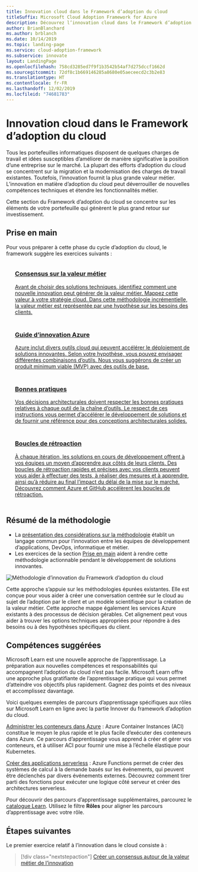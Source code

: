 ```yaml
---
title: Innovation cloud dans le Framework d’adoption du cloud
titleSuffix: Microsoft Cloud Adoption Framework for Azure
description: Découvrez l’innovation cloud dans le Framework d’adoption du cloud.
author: BrianBlanchard
ms.author: brblanch
ms.date: 10/14/2019
ms.topic: landing-page
ms.service: cloud-adoption-framework
ms.subservice: innovate
layout: LandingPage
ms.openlocfilehash: 758cd3285ed7f9f1b3542b54af7d275dccf1662d
ms.sourcegitcommit: 72df8c1b669146285a8680e05aeceecd2c3b2e83
ms.translationtype: HT
ms.contentlocale: fr-FR
ms.lasthandoff: 12/02/2019
ms.locfileid: "74681783"
---
```

# <a name="cloud-innovation-in-the-cloud-adoption-framework"></a>Innovation cloud dans le Framework d’adoption du cloud

Tous les portefeuilles informatiques disposent de quelques charges de travail et idées susceptibles d’améliorer de manière significative la position d’une entreprise sur le marché. La plupart des efforts d’adoption du cloud se concentrent sur la migration et la modernisation des charges de travail existantes. Toutefois, l’innovation fournit la plus grande valeur métier. L’innovation en matière d’adoption du cloud peut déverrouiller de nouvelles compétences techniques et étendre les fonctionnalités métier.

Cette section du Framework d’adoption du cloud se concentre sur les éléments de votre portefeuille qui génèrent le plus grand retour sur investissement.

## <a name="get-started"></a>Prise en main

Pour vous préparer à cette phase du cycle d’adoption du cloud, le framework suggère les exercices suivants :

<!-- markdownlint-disable MD033 -->

<ul class="panelContent cardsF">
    <li style="display: flex; flex-direction: column;">
        <a href="./business-value.md">
            <div class="cardSize">
                <div class="cardPadding" style="padding-bottom:10px;">
                    <div class="card" style="padding-bottom:10px;">
                        <div class="cardImageOuter">
                            <div class="cardImage">
                                <img alt="" src="../_images/icons/1.png" data-linktype="external">
                            </div>
                        </div>
                        <div class="cardText" style="padding-left:0px;">
                            <h3>Consensus sur la valeur métier</h3>
Avant de choisir des solutions techniques, identifiez comment une nouvelle innovation peut générer de la valeur métier. Mappez cette valeur à votre stratégie cloud. Dans cette méthodologie incrémentielle, la valeur métier est représentée par une hypothèse sur les besoins des clients.
                        </div>
                    </div>
                </div>
            </div>
        </a>
    </li>
    <li style="display: flex; flex-direction: column;">
        <a href="./innovation-guide/index.md">
            <div class="cardSize">
                <div class="cardPadding" style="padding-bottom:10px;">
                    <div class="card" style="padding-bottom:10px;">
                        <div class="cardImageOuter">
                            <div class="cardImage">
                                <img alt="" src="../_images/icons/2.png" data-linktype="external">
                            </div>
                        </div>
                        <div class="cardText" style="padding-left:0px;">
                            <h3>Guide d’innovation Azure</h3>
Azure inclut divers outils cloud qui peuvent accélérer le déploiement de solutions innovantes. Selon votre hypothèse, vous pouvez envisager différentes combinaisons d’outils. Nous vous suggérons de créer un produit minimum viable (MVP) avec des outils de base.
                        </div>
                    </div>
                </div>
            </div>
        </a>
    </li>
    <li style="display: flex; flex-direction: column;">
        <a href="./best-practices/index.md">
            <div class="cardSize">
                <div class="cardPadding" style="padding-bottom:10px;">
                    <div class="card" style="padding-bottom:10px;">
                        <div class="cardImageOuter">
                            <div class="cardImage">
                                <img alt="" src="../_images/icons/3.png" data-linktype="external">
                            </div>
                        </div>
                        <div class="cardText" style="padding-left:0px;">
                            <h3>Bonnes pratiques</h3>
Vos décisions architecturales doivent respecter les bonnes pratiques relatives à chaque outil de la chaîne d’outils. Le respect de ces instructions vous permet d’accélérer le développement de solutions et de fournir une référence pour des conceptions architecturales solides.
                        </div>
                    </div>
                </div>
            </div>
        </a>
    </li>
    <li style="display: flex; flex-direction: column;">
        <a href="./considerations/adoption.md">
            <div class="cardSize">
                <div class="cardPadding" style="padding-bottom:10px;">
                    <div class="card" style="padding-bottom:10px;">
                        <div class="cardImageOuter">
                            <div class="cardImage">
                                <img alt="" src="../_images/icons/4.png" data-linktype="external">
                            </div>
                        </div>
                        <div class="cardText" style="padding-left:0px;">
                            <h3>Boucles de rétroaction</h3>
À chaque itération, les solutions en cours de développement offrent à vos équipes un moyen d’apprendre aux côtés de leurs clients. Des boucles de rétroaction rapides et précises avec vos clients peuvent vous aider à effectuer des tests, à réaliser des mesures et à apprendre, ainsi qu’à réduire au final l’impact du délai de la mise sur le marché. Découvrez comment Azure et GitHub accélèrent les boucles de rétroaction.
                        </div>
                    </div>
                </div>
            </div>
        </a>
    </li>
</ul>
<!-- markdownlint-enable MD033 -->

## <a name="methodology-summary"></a>Résumé de la méthodologie

- La [présentation des considérations sur la méthodologie](./considerations/index.md) établit un langage commun pour l’innovation entre les équipes de développement d’applications, DevOps, informatique et métier.
- Les exercices de la section [Prise en main](#get-started) aident à rendre cette méthodologie actionnable pendant le développement de solutions innovantes.

![Méthodologie d’innovation du Framework d’adoption du cloud](../_images/innovate/innovate-methodology.png)

Cette approche s’appuie sur les méthodologies épurées existantes. Elle est conçue pour vous aider à créer une conversation centrée sur le cloud au sujet de l’adoption par le client et un modèle scientifique pour la création de la valeur métier. Cette approche mappe également les services Azure existants à des processus de décision gérables. Cet alignement peut vous aider à trouver les options techniques appropriées pour répondre à des besoins ou à des hypothèses spécifiques du client.

## <a name="suggested-skills"></a>Compétences suggérées

Microsoft Learn est une nouvelle approche de l’apprentissage. La préparation aux nouvelles compétences et responsabilités qui accompagnent l’adoption du cloud n’est pas facile. Microsoft Learn offre une approche plus gratifiante de l’apprentissage pratique qui vous permet d’atteindre vos objectifs plus rapidement. Gagnez des points et des niveaux et accomplissez davantage.

Voici quelques exemples de parcours d’apprentissage spécifiques aux rôles sur Microsoft Learn en ligne avec la partie Innover du framework d’adoption du cloud.

[Administrer les conteneurs dans Azure](https://docs.microsoft.com/learn/paths/administer-containers-in-azure/) : Azure Container Instances (ACI) constitue le moyen le plus rapide et le plus facile d’exécuter des conteneurs dans Azure. Ce parcours d’apprentissage vous apprend à créer et gérer vos conteneurs, et à utiliser ACI pour fournir une mise à l’échelle élastique pour Kubernetes.

[Créer des applications serverless](https://docs.microsoft.com/learn/paths/create-serverless-applications/) : Azure Functions permet de créer des systèmes de calcul à la demande basés sur les événements, qui peuvent être déclenchés par divers événements externes. Découvrez comment tirer parti des fonctions pour exécuter une logique côté serveur et créer des architectures serverless.

Pour découvrir des parcours d’apprentissage supplémentaires, parcourez le [catalogue Learn](/learn/browse). Utilisez le filtre **Rôles** pour aligner les parcours d’apprentissage avec votre rôle.

## <a name="next-steps"></a>Étapes suivantes

Le premier exercice relatif à l’innovation dans le cloud consiste à :
> [!div class="nextstepaction"]
> [Créer un consensus autour de la valeur métier de l’innovation](./business-value.md)

